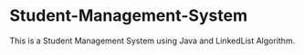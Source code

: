 # Student-Management-System
This is a Student Management System using Java and LinkedList Algorithm.
